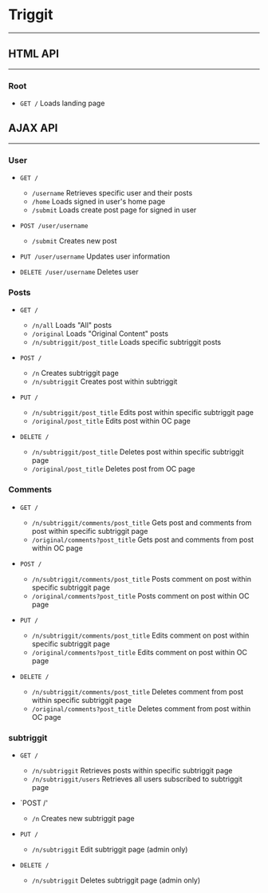# Triggit

---

## HTML API

---

### Root

  * `GET /` Loads landing page

 ## AJAX API

---

### User
  * `GET /`
    * `/username` Retrieves specific user and their posts
    * `/home` Loads signed in user's home page
    * `/submit` Loads create post page for signed in user

  * `POST /user/username`
    * `/submit` Creates new post

  * `PUT /user/username` Updates user information

  * `DELETE /user/username` Deletes user

 ### Posts

  * `GET /`

    * `/n/all` Loads "All" posts
    * `/original` Loads "Original Content" posts
    * `/n/subtriggit/post_title` Loads specific subtriggit posts

  * `POST /`

    * `/n` Creates subtriggit page
    * `/n/subtriggit` Creates post within subtriggit

  * `PUT /`

    * `/n/subtriggit/post_title` Edits post within specific subtriggit page
    * `/original/post_title` Edits post within OC page

  * `DELETE /`

    * `/n/subtriggit/post_title` Deletes post within specific subtriggit page
    * `/original/post_title` Deletes post from OC page

 ### Comments

  * `GET /`

    * `/n/subtriggit/comments/post_title` Gets post and comments from post within specific subtriggit page
    * `/original/comments?post_title` Gets post and comments from post within OC page

  * `POST /`

    * `/n/subtriggit/comments/post_title` Posts comment on post within specific subtriggit page
    * `/original/comments?post_title` Posts comment on post within OC page

  * `PUT /`
    * `/n/subtriggit/comments/post_title` Edits comment on post within specific subtriggit page
    * `/original/comments?post_title` Edits comment on post within OC page

  * `DELETE /`
    * `/n/subtriggit/comments/post_title` Deletes comment from post within specific subtriggit page
    * `/original/comments?post_title` Deletes comment from post within OC page

### subtriggit

* `GET /`
  * `/n/subtriggit` Retrieves posts within specific subtriggit page
  * `/n/subtriggit/users` Retrieves all users subscribed to subtriggit page

* `POST /'
  * `/n` Creates new subtriggit page

* `PUT /`
  * `/n/subtriggit` Edit subtriggit page (admin only)

* `DELETE /`
  * `/n/subtriggit` Deletes subtriggit page (admin only)
